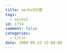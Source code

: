 ```yaml
---
title: socks5代理
tags:
  - socks5
id: 1734
comment: false
categories:
  - C/C++
date: 2009-09-23 15:08:00
---
```

